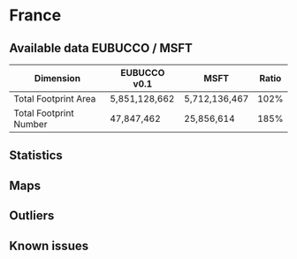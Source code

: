 
# France
## Available data EUBUCCO / MSFT

| Dimension    | EUBUCCO v0.1 | MSFT | Ratio |
| -------- | ------- | ------- | ------- |
|Total Footprint Area|5,851,128,662|5,712,136,467|102%|
|Total Footprint Number|47,847,462|25,856,614|185%|


## Statistics
## Maps
## Outliers
## Known issues
